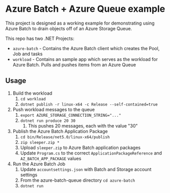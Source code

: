 # Azure Batch + Azure Queue example

This project is designed as a working example for demonstrating using Azure Batch to drain objects off of an Azure Storage Queue.

This repo has two .NET Projects:
* `azure-batch` - Contains the Azure Batch client which creates the Pool, Job and tasks
* `workload` - Contains an sample app which serves as the workload for Azure Batch.  Pulls and pushes items from an Azure Queue

## Usage

1. Build the workload
   1. `cd workload`
   1. `dotnet publish -r linux-x64 -c Release --self-contained=true`
1. Push workload messages to the queue
   1. `export AZURE_STORAGE_CONNECTION_STRING="..."`
   1. `dotnet run produce 20 30`
      1. This pushes 20 messages, each with the value "30"
2. Publish the Azure Batch Application Package
   1. `cd bin/Release/net5.0/linux-x64/publish`
   2. `zip sleeper.zip *`
   3. Upload `sleeper.zip` to Azure Batch application packages
   4. Update `Program.cs` to the correct `ApplicationPackageReference` and `AZ_BATCH_APP_PACKAGE` values
3. Run the Azure Batch Job
   1. Update `accountsettings.json` with Batch and Storage account settings
   2. From the azure-batch-queue directory `cd azure-batch`
   3. `dotnet run`